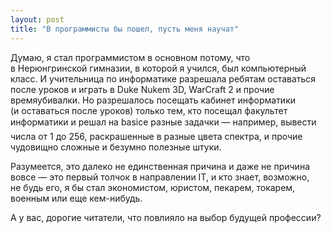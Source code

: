 ```yaml
---
layout: post
title: "В программисты бы пошел, пусть меня научат"
---
```


Думаю, я&nbsp;стал программистом в&nbsp;основном потому, что в&nbsp;Нерюнгринской гимназии, в&nbsp;которой я&nbsp;учился, был компьютерный класс. И&nbsp;учительница по&nbsp;информатике разрешала ребятам оставаться после уроков и&nbsp;играть в&nbsp;Duke Nukem 3D,&nbsp;WarCraft 2&nbsp;и&nbsp;прочие времяубивалки. Но&nbsp;разрешалось посещать кабинет информатики (и&nbsp;оставаться после уроков) только тем, кто посещал факультет информатики и&nbsp;решал на&nbsp;basic&#146;e&nbsp;разные задачки&nbsp;&#8212; например, вывести числа от&nbsp;1&nbsp;до&nbsp;256, раскрашенные в&nbsp;разные цвета спектра, и&nbsp;прочие чудовищно сложные и&nbsp;безумно полезные штуки.

Разумеется, это далеко не&nbsp;единственная причина и&nbsp;даже не&nbsp;причина вовсе&nbsp;&#8212; это первый толчок в&nbsp;направлении IT,&nbsp;и&nbsp;кто знает, возможно, не&nbsp;будь его, я&nbsp;бы стал экономистом, юристом, пекарем, токарем, военным или еще кем-нибудь.

А&nbsp;у&nbsp;вас, дорогие читатели, что повлияло на&nbsp;выбор будущей профессии?